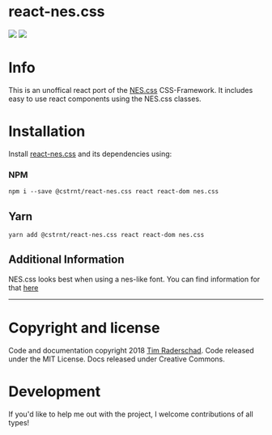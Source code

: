 # react-nes.css

[![](https://img.shields.io/bundlephobia/min/react.svg)](https://www.npmjs.com/package/@cstrnt/react-nes.css)
[![](https://img.shields.io/bundlephobia/min/@cstrnt/react-nes.css.svg)](https://www.npmjs.com/package/@cstrnt/react-nes.css)

# Info

This is an unoffical react port of the [NES.css](https://github.com/nostalgic-css/NES.css) CSS-Framework. It includes easy to use react components using the NES.css classes.

# Installation

Install [react-nes.css](https://www.npmjs.com/package/@cstrnt/react-nes.css) and its dependencies using:

### NPM

```
npm i --save @cstrnt/react-nes.css react react-dom nes.css
```

## Yarn

```
yarn add @cstrnt/react-nes.css react react-dom nes.css
```

## Additional Information

NES.css looks best when using a nes-like font. You can find information for that [here](https://github.com/nostalgic-css/NES.css#usage)

---

# Copyright and license

Code and documentation copyright 2018 [Tim Raderschad](https://github.com/Frexeptabel). Code released under the MIT License. Docs released under Creative Commons.

# Development

If you'd like to help me out with the project, I welcome contributions of all types!
